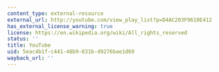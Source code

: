 ```yaml
---
content_type: external-resource
external_url: http://youtube.com/view_play_list?p=D4AC203F9610E412
has_external_license_warning: true
license: https://en.wikipedia.org/wiki/All_rights_reserved
status: ''
title: YouTube
uid: 5eac4b1f-c441-48b9-831b-d9276bae1d69
wayback_url: ''
---
```

